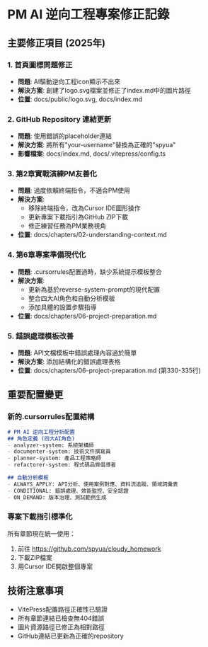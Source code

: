 # PM AI 逆向工程專案修正記錄

## 主要修正項目 (2025年)

### 1. 首頁圖標問題修正
- **問題**: AI驅動逆向工程icon顯示不出來
- **解決方案**: 創建了logo.svg檔案並修正了index.md中的圖片路徑
- **位置**: docs/public/logo.svg, docs/index.md

### 2. GitHub Repository 連結更新
- **問題**: 使用錯誤的placeholder連結
- **解決方案**: 將所有"your-username"替換為正確的"spyua"
- **影響檔案**: docs/index.md, docs/.vitepress/config.ts

### 3. 第2章實戰演練PM友善化
- **問題**: 過度依賴終端指令，不適合PM使用
- **解決方案**: 
  - 移除終端指令，改為Cursor IDE圖形操作
  - 更新專案下載指引為GitHub ZIP下載
  - 修正練習任務為PM業務視角
- **位置**: docs/chapters/02-understanding-context.md

### 4. 第6章專案準備現代化
- **問題**: .cursorrules配置過時，缺少系統提示模板整合
- **解決方案**:
  - 更新為基於reverse-system-prompt的現代配置
  - 整合四大AI角色和自動分析模板
  - 添加具體的設置步驟指導
- **位置**: docs/chapters/06-project-preparation.md

### 5. 錯誤處理模板改善
- **問題**: API文檔模板中錯誤處理內容過於簡單
- **解決方案**: 添加結構化的錯誤處理表格
- **位置**: docs/chapters/06-project-preparation.md (第330-335行)

## 重要配置變更

### 新的.cursorrules配置結構
```markdown
# PM AI 逆向工程分析配置
## 角色定義 (四大AI角色)
- analyzer-system: 系統架構師
- documenter-system: 技術文件撰寫員  
- planner-system: 產品工程策略師
- refactorer-system: 程式碼品質倡導者

## 自動分析模板
- ALWAYS_APPLY: API分析、使用案例對應、資料流追蹤、領域詞彙表
- CONDITIONAL: 錯誤處理、效能監控、安全認證
- ON_DEMAND: 版本治理、測試範例生成
```

### 專案下載指引標準化
所有章節現在統一使用：
1. 前往 https://github.com/spyua/cloudy_homework
2. 下載ZIP檔案
3. 用Cursor IDE開啟整個專案

## 技術注意事項
- VitePress配置路徑正確性已驗證
- 所有章節連結已檢查無404錯誤
- 圖片資源路徑已修正為相對路徑
- GitHub連結已更新為正確的repository
